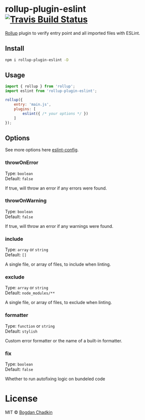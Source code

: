 # rollup-plugin-eslint [![Travis Build Status][travis-img]][travis]

[travis-img]: https://travis-ci.org/TrySound/rollup-plugin-eslint.svg
[travis]: https://travis-ci.org/TrySound/rollup-plugin-eslint
[rollup]: https://github.com/rollup/rollup
[eslint-config]: http://eslint.org/docs/developer-guide/nodejs-api#cliengine

[Rollup] plugin to verify entry point and all imported files with ESLint.


## Install

```sh
npm i rollup-plugin-eslint -D
```


## Usage

```js
import { rollup } from 'rollup';
import eslint from 'rollup-plugin-eslint';

rollup({
    entry: 'main.js',
    plugins: [
        eslint({ /* your options */ })
    ]
});
```


## Options

See more options here [eslint-config].

### throwOnError

Type: `boolean`  
Default: `false`

If true, will throw an error if any errors were found.

### throwOnWarning

Type: `boolean`  
Default: `false`

If true, will throw an error if any warnings were found.

### include

Type: `array` or `string`  
Default: `[]`

A single file, or array of files, to include when linting.

### exclude

Type: `array` or `string`  
Default: `node_modules/**`

A single file, or array of files, to exclude when linting.

### formatter

Type: `function` or `string`  
Default: `stylish`

Custom error formatter or the name of a built-in formatter.

### fix

Type: `boolean`  
Default: `false`

Whether to run autofixing logic on bundeled code

# License

MIT © [Bogdan Chadkin](mailto:trysound@yandex.ru)
